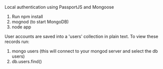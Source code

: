 Local authentication using PassportJS and Mongoose

1. Run npm install
2. mognod (to start MongoDB)
3. node app

User accounts are saved into a 'users' collection in plain text. To view these records run: 
1. mongo users (this will connect to your mongod server and select the db users)
2. db.users.find()